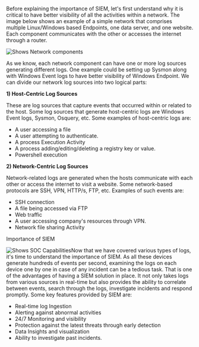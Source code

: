 Before explaining the importance of SIEM, let's first understand why it is critical to have better visibility of all the activities within a network. The image below shows an example of a simple network that comprises multiple Linux/Windows based Endpoints, one data server, and one website. Each component communicates with the other or accesses the internet through a router.

![Shows Network components](https://tryhackme-images.s3.amazonaws.com/user-uploads/5e8dd9a4a45e18443162feab/room-content/41df28fd5cb0b3f4f8ee8616ed315d94.png)  

As we know, each network component can have one or more log sources generating different logs. One example could be setting up Sysmon along with Windows Event logs to have better visibility of Windows Endpoint. We can divide our network log sources into two logical parts:

**1) Host-Centric Log Sources**

These are log sources that capture events that occurred within or related to the host. Some log sources that generate host-centric logs are Windows Event logs, Sysmon, Osquery, etc. Some examples of host-centric logs are:

- A user accessing a file
- A user attempting to authenticate.
- A process Execution Activity
- A process adding/editing/deleting a registry key or value.
- Powershell execution

**2) Network-Centric Log Sources**

Network-related logs are generated when the hosts communicate with each other or access the internet to visit a website. Some network-based protocols are SSH, VPN, HTTP/s, FTP, etc. Examples of such events are:

- SSH connection
- A file being accessed via FTP
- Web traffic
- A user accessing company's resources through VPN.
- Network file sharing Activity

Importance of SIEM  

![Shows SOC Capabilities](https://tryhackme-images.s3.amazonaws.com/user-uploads/5e8dd9a4a45e18443162feab/room-content/63724f4da84dd3cfbaf2937790910e20.png)Now that we have covered various types of logs, it's time to understand the importance of SIEM. As all these devices generate hundreds of events per second, examining the logs on each device one by one in case of any incident can be a tedious task. That is one of the advantages of having a SIEM solution in place. It not only takes logs from various sources in real-time but also provides the ability to correlate between events, search through the logs, investigate incidents and respond promptly. Some key features provided by SIEM are:

- Real-time log Ingestion
- Alerting against abnormal activities  
- 24/7 Monitoring and visibility
- Protection against the latest threats through early detection
- Data Insights and visualization
- Ability to investigate past incidents.